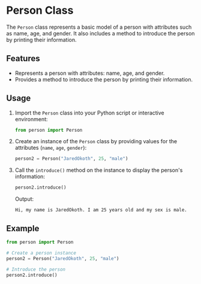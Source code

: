 # Person Class

The `Person` class represents a basic model of a person with attributes such as name, age, and gender. It also includes a method to introduce the person by printing their information.

## Features

- Represents a person with attributes: name, age, and gender.
- Provides a method to introduce the person by printing their information.

## Usage

1. Import the `Person` class into your Python script or interactive environment:

    ```python
    from person import Person
    ```

2. Create an instance of the `Person` class by providing values for the attributes (`name`, `age`, `gender`):

    ```python
    person2 = Person("JaredOkoth", 25, "male")
    ```

3. Call the `introduce()` method on the instance to display the person's information:

    ```python
    person2.introduce()
    ```

    Output:
    ```
    Hi, my name is JaredOkoth. I am 25 years old and my sex is male.
    ```

## Example

```python
from person import Person

# Create a person instance
person2 = Person("JaredOkoth", 25, "male")

# Introduce the person
person2.introduce()

